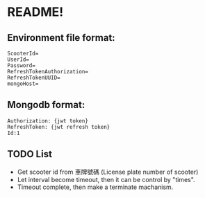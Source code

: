 # README!

## Environment file format:

```
ScooterId=
UserId=
Password=
RefreshTokenAuthorization=
RefreshTokenUUID=
mongoHost=
```

## Mongodb format:

```
Authorization: {jwt token}
RefreshToken: {jwt refresh token}
Id:1
```

## TODO List

- Get scooter id from 車牌號碼 (License plate number of scooter)
- Let interval become timeout, then it can be control by "times".
- Timeout complete, then make a terminate machanism.